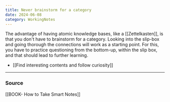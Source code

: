 ```yaml
---
title: Never brainstorm for a category
date: 2024-06-08
category: WorkingNotes
---
```

The advantage of having atomic knowledge bases, like a [[Zettelkasten]], is that you don't have to brainstorm for a category. Looking into the slip-box and going thorough the connections will work as a starting point. For this, you have to practice questioning from the bottom-up, within the slip box, and that should lead to further learning. 
- [[Find interesting contents and follow curiosity]]

---
### Source
[[BOOK- How to Take Smart Notes]]